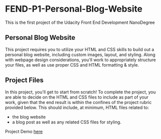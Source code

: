 # FEND-P1-Personal-Blog-Website
This is the first project of the Udacity Front End  Development NanoDegree

## Personal Blog Website
This project requires you to utilize your HTML and CSS skills to build out a personal blog website, including custom images, layout, and styling. Along with webpage design considerations, you'll work to appropriately structure your files, as well as use proper CSS and HTML formatting & style.

## Project Files
In this project, you'll get to start from scratch! To complete the project, you are able to decide on the HTML and CSS files to include as part of your work, given that the end result is within the confines of the project rubric provided below. This should include, at minimum, HTML files related to:

  * the blog website
  * a blog post
as well as any related CSS files for styling.

Project Demo [here](https://nohaaaa.github.io/FEND-P1-Personal-Blog-Website/index.html)
